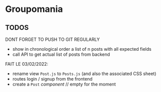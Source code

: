 # Groupomania

## TODOS

DONT FORGET TO PUSH TO GIT REGULARLY

- show in chronological order a list of n posts with all expected fields
- call API to get actual list of posts from backend

FAIT LE 03/02/2022:
- rename view `Post.js` to `Posts.js` (and also the associated CSS sheet)
- routes login / signup from the frontend
- create a `Post` *component* // empty for the moment


